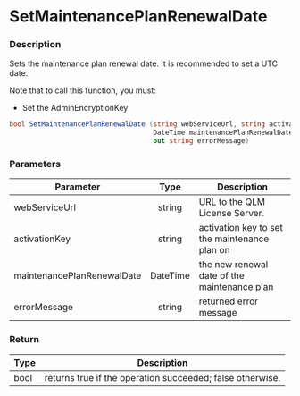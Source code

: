 # SetMaintenancePlanRenewalDate

### Description

Sets the maintenance plan renewal date. It is recommended to set a UTC date.

Note that to call this function, you must:

* Set the AdminEncryptionKey

```c#
bool SetMaintenancePlanRenewalDate (string webServiceUrl, string activationKey, 
                                    DateTime maintenancePlanRenewalDate, 
                                    out string errorMessage)
```

### Parameters

| Parameter                  |   Type   | Description                                   |
| -------------------------- | :------: | --------------------------------------------- |
| webServiceUrl              |  string  | URL to the QLM License Server.                |
| activationKey              |  string  | activation key to set the maintenance plan on |
| maintenancePlanRenewalDate | DateTime | the new renewal date of the maintenance plan  |
| errorMessage               |  string  | returned error message                        |

### Return

| Type | Description                                               |
| ---- | --------------------------------------------------------- |
| bool | returns true if the operation succeeded; false otherwise. |

